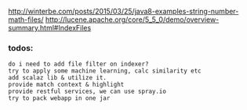http://winterbe.com/posts/2015/03/25/java8-examples-string-number-math-files/
http://lucene.apache.org/core/5_5_0/demo/overview-summary.html#IndexFiles


### todos:
    do i need to add file filter on indexer?
    try to apply some machine learning, calc similarity etc
    add scalaz lib & utilize it.
    provide match context & highlight
    provide restful services, we can use spray.io
    try to pack webapp in one jar


